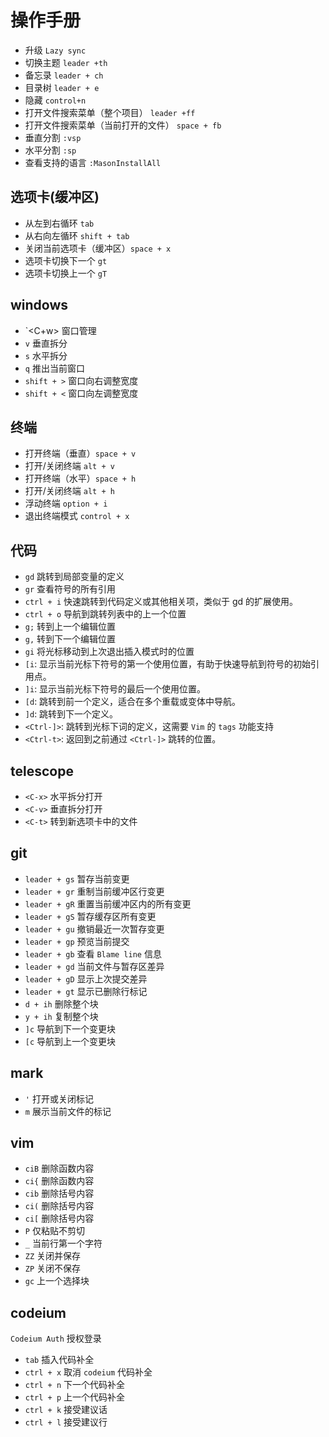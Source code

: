 # 操作手册

* 升级 `Lazy sync`
* 切换主题 `leader +th`
* 备忘录 `leader + ch`
* 目录树 `leader + e`
* 隐藏 `control+n`
* 打开文件搜索菜单（整个项目） `leader +ff`
* 打开文件搜索菜单（当前打开的文件） `space + fb`
* 垂直分割 `:vsp`
* 水平分割 `:sp`
* 查看支持的语言 `:MasonInstallAll`

## 选项卡(缓冲区)

* 从左到右循环 `tab`
* 从右向左循环 `shift + tab`
* 关闭当前选项卡（缓冲区）`space + x`
* 选项卡切换下一个 `gt`
* 选项卡切换上一个 `gT`

## windows

* `<C+w> 窗口管理
* `v` 垂直拆分
* `s` 水平拆分
* `q` 推出当前窗口
* `shift + >` 窗口向右调整宽度
* `shift + <` 窗口向左调整宽度

## 终端

* 打开终端（垂直）`space + v`
* 打开/关闭终端 `alt + v`
* 打开终端（水平）`space + h`
* 打开/关闭终端 `alt + h`
* 浮动终端 `option + i`
* 退出终端模式 `control + x`

## 代码

* `gd` 跳转到局部变量的定义
* `gr` 查看符号的所有引用
* `ctrl + i` 快速跳转到代码定义或其他相关项，类似于 gd 的扩展使用。
* `ctrl + o` 导航到跳转列表中的上一个位置
* `g;` 转到上一个编辑位置
* `g,` 转到下一个编辑位置
* `gi` 将光标移动到上次退出插入模式时的位置
* `[i`: 显示当前光标下符号的第一个使用位置，有助于快速导航到符号的初始引用点。
* `]i`: 显示当前光标下符号的最后一个使用位置。
* `[d`: 跳转到前一个定义，适合在多个重载或变体中导航。
* `]d`: 跳转到下一个定义。
* `<Ctrl-]>`: 跳转到光标下词的定义，这需要 `Vim` 的 `tags` 功能支持
* `<Ctrl-t>`: 返回到之前通过 `<Ctrl-]>` 跳转的位置。

## telescope

* `<C-x>` 水平拆分打开
* `<C-v>` 垂直拆分打开
* `<C-t>` 转到新选项卡中的文件

## git

* `leader + gs` 暂存当前变更
* `leader + gr` 重制当前缓冲区行变更
* `leader + gR` 重置当前缓冲区内的所有变更
* `leader + gS` 暂存缓存区所有变更
* `leader + gu` 撤销最近一次暂存变更
* `leader + gp` 预览当前提交
* `leader + gb` 查看 `Blame line` 信息
* `leader + gd` 当前文件与暂存区差异
* `leader + gD` 显示上次提交差异
* `leader + gt` 显示已删除行标记
* `d + ih` 删除整个块
* `y + ih` 复制整个块
* `]c` 导航到下一个变更块
* `[c` 导航到上一个变更块

## mark

* `'` 打开或关闭标记
* `m` 展示当前文件的标记

## vim

* `ciB` 删除函数内容
* `ci{` 删除函数内容
* `cib` 删除括号内容
* `ci(` 删除括号内容
* `ci[` 删除括号内容
* `P` 仅粘贴不剪切
* `_` 当前行第一个字符
* `ZZ` 关闭并保存
* `ZP` 关闭不保存
* `gc` 上一个选择块

## codeium

`Codeium Auth` 授权登录

* `tab` 插入代码补全
* `ctrl + x` 取消 `codeium` 代码补全
* `ctrl + n` 下一个代码补全
* `ctrl + p` 上一个代码补全
* `ctrl + k` 接受建议话
* `ctrl + l` 接受建议行
